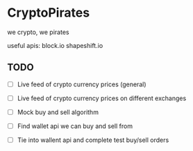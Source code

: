 # CryptoPirates
we crypto, we pirates

useful apis:
block.io
shapeshift.io

## TODO
- [ ] Live feed of crypto currency prices (general)
- [ ] Live feed of crypto currency prices on different exchanges
- [ ] Mock buy and sell algorithm
- [ ] Find wallet api we can buy and sell from
- [ ] Tie into wallent api and complete test buy/sell orders
 
